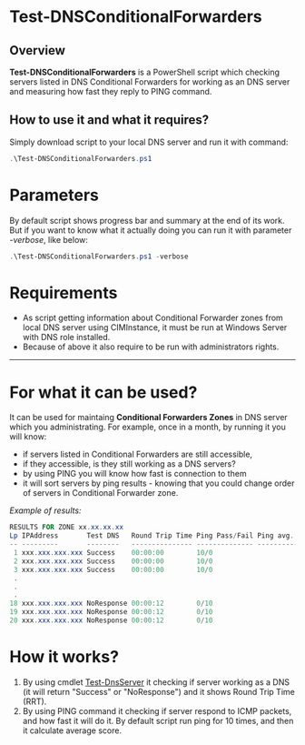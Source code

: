 # Test-DNSConditionalForwarders
## Overview
**Test-DNSConditionalForwarders** is a PowerShell script which checking servers listed in DNS Conditional Forwarders for working as an DNS server and measuring how fast they reply to PING command. 
## How to use it and what it requires?
Simply download script to your local DNS server and run it with command:
```powershell
.\Test-DNSConditionalForwarders.ps1
```
# Parameters
By default script shows progress bar and summary at the end of its work. But if you want to know what it actually doing you can run it with parameter *-verbose*, like below:
```powershell
.\Test-DNSConditionalForwarders.ps1 -verbose
```
# Requirements
* As script getting information about Conditional Forwarder zones from local DNS server using CIMInstance, it must be run at Windows Server with DNS role installed.  
* Because of above it also require to be run with administrators rights. 
---
# For what it can be used?
It can be used for maintaing **Conditional Forwarders Zones** in DNS server which you administrating. 
For example, once in a month, by running it you will know:
* if servers listed in Conditional Forwarders are still accessible,
* if they accessible, is they still working as a DNS servers?
* by using PING you will know how fast is connection to them
* it will sort servers by ping results - knowing that you could change order of servers in Conditional Forwarder zone.

*Example of results:*
```powershell
RESULTS FOR ZONE xx.xx.xx.xx
Lp IPAddress       Test DNS   Round Trip Time Ping Pass/Fail Ping avg. time (ms)
-- ---------       --------   --------------- -------------- -------------------
 1 xxx.xxx.xxx.xxx Success    00:00:00        10/0                             3
 2 xxx.xxx.xxx.xxx Success    00:00:00        10/0                           6,2
 3 xxx.xxx.xxx.xxx Success    00:00:00        10/0                           8,7
 .
 .
 .
18 xxx.xxx.xxx.xxx NoResponse 00:00:12        0/10                           n/d
19 xxx.xxx.xxx.xxx NoResponse 00:00:12        0/10                           n/d
20 xxx.xxx.xxx.xxx NoResponse 00:00:12        0/10                           n/d
```
# How it works?
1. By using cmdlet [Test-DnsServer](https://docs.microsoft.com/en-us/powershell/module/dnsserver/test-dnsserver?view=win10-ps) it checking if server working as a DNS (it will return "Success" or "NoResponse") and it shows Round Trip Time (RRT). 
2. By using PING command it checking if server respond to ICMP packets, and how fast it will do it. By default script run ping for 10 times, and then it calculate average score.
